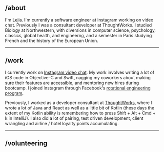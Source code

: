## /about
I'm Lejia. I'm currently a software engineer at Instagram working on video chat. Previously I was a consultant developer at ThoughtWorks. I studied Biology at Northwestern, with diversions in computer science, psychology, classics, global health, and engineerng, and a semester in Paris studying French and the history of the European Union.

---

## /work
I currently work on [Instagram video chat](https://about.instagram.com/blog/announcements/introducing-instagram-video-chat-and-more). My work involves writing a lot of iOS code in Objective-C and Swift, nagging my coworkers about making sure their features are accessible, and mentoring new hires during bootcamp. I joined Instagram through Facebook's [rotational engineering program](https://www.facebook.com/careers/life/facebooks-rotational-engineering-program).

Previously, I worked as a developer consultant at [ThoughtWorks](https://www.thoughtworks.com/), where I wrote a lot of Java and React as well as a little bit of Kotlin (these days the extent of my Kotlin ability is remembering how to press Shift + Alt + Cmd + k in IntelliJ). I also did a lot of pairing, test driven development, client wrangling and airline / hotel loyalty points accumulating. 

---

## /volunteering

